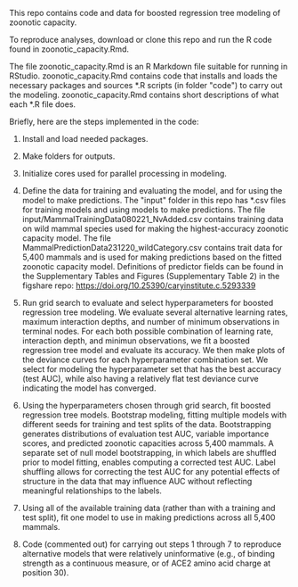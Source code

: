 This repo contains code and data for boosted regression tree modeling of zoonotic capacity. 

To reproduce analyses, download or clone this repo and run the R code found in zoonotic_capacity.Rmd. 

The file zoonotic_capacity.Rmd is an R Markdown file suitable for running in RStudio. zoonotic_capacity.Rmd contains code that installs and loads the necessary packages and sources *.R scripts (in folder "code") to carry out the modeling. zoonotic_capacity.Rmd contains short descriptions of what each *.R file does.  

Briefly, here are the steps implemented in the code:

1. Install and load needed packages. 

2. Make folders for outputs. 

3. Initialize cores used for parallel processing in modeling. 

4. Define the data for training and evaluating the model, and for using the model to make predictions. The "input" folder in this repo has *.csv files for training models and using models to make predictions. The file input/MammalTrainingData080221_NvAdded.csv contains training data on wild mammal species used for making the highest-accuracy zoonotic capacity model. The file MammalPredictionData231220_wildCategory.csv contains trait data for 5,400 mammals and is used for making predictions based on the fitted zoonotic capacity model. Definitions of predictor fields can be found in the Supplementary Tables and Figures (Supplementary Table 2) in the figshare repo: https://doi.org/10.25390/caryinstitute.c.5293339    

5. Run grid search to evaluate and select hyperparameters for boosted regression tree modeling. We evaluate several alternative learning rates, maximum interaction depths, and number of minimum observations in terminal nodes. For each both possible combination of learning rate, interaction depth, and minimun observations, we fit a boosted regression tree model and evaluate its accuracy. We then make plots of the deviance curves for each hyperparameter combination set. We select for modeling the hyperparameter set that has the best accuracy (test AUC), while also having a relatively flat test deviance curve indicating the model has converged.   

6. Using the hyperparameters chosen through grid search, fit boosted regression tree models. Bootstrap modeling, fitting multiple models with different seeds for training and test splits of the data. Bootstrapping generates distributions of evaluation test AUC, variable importance scores, and predicted zoonotic capacities across 5,400 mammals. A separate set of null model bootstrapping, in which labels are shuffled prior to model fitting, enables computing a corrected test AUC. Label shuffling allows for correcting the test AUC for any potential effects of structure in the data that may influence AUC without reflecting meaningful relationships to the labels. 

7. Using all of the available training data (rather than with a training and test split), fit one model to use in making predictions across all 5,400 mammals. 

8. Code (commented out) for carrying out steps 1 through 7 to reproduce alternative models that were relatively uninformative (e.g., of binding strength as a continuous measure, or of ACE2 amino acid charge at position 30).  



